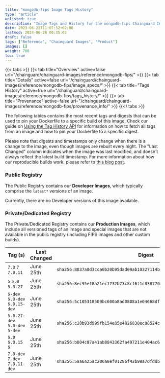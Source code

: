 ```yaml
---
title: "mongodb-fips Image Tags History"
type: "article"
unlisted: true
description: "Image Tags and History for the mongodb-fips Chainguard Image"
date: 2023-06-22T11:07:52+02:00
lastmod: 2024-06-26 00:35:03
draft: false
tags: ["Reference", "Chainguard Images", "Product"]
images: []
weight: 700
toc: true
---
```


{{< tabs >}}
{{< tab title="Overview" active=false url="/chainguard/chainguard-images/reference/mongodb-fips/" >}}
{{< tab title="Details" active=false url="/chainguard/chainguard-images/reference/mongodb-fips/image_specs/" >}}
{{< tab title="Tags History" active=true url="/chainguard/chainguard-images/reference/mongodb-fips/tags_history/" >}}
{{< tab title="Provenance" active=false url="/chainguard/chainguard-images/reference/mongodb-fips/provenance_info/" >}}
{{</ tabs >}}

The following tables contains the most recent tags and digests that can be used to pin your Dockerfile to a specific build of this image. Check our guide on [Using the Tag History API](/chainguard/chainguard-images/using-the-tag-history-api/) for information on how to fetch all tags from an image and how to pin your Dockerfile to a specific digest.

Please note that digests and timestamps only change when there is a change to the image, even though images are rebuilt every night. The "Last Changed" column indicates when the image was last modified, and doesn't always reflect the latest build timestamp. For more information about how our reproducible builds work, please refer to [this blog post](https://www.chainguard.dev/unchained/reproducing-chainguards-reproducible-image-builds).

### Public Registry
The Public Registry contains our **Developer Images**, which typically comprise the `latest*` versions of an image.

Currently, there are no Developer versions of this image available.

### Private/Dedicated Registry
The Private/Dedicated Registry contains our **Production Images**, which include all versioned tags of an image and special images that are not available in the public registry (including FIPS images and other custom builds).

| Tag (s)                         | Last Changed | Digest                                                                    |
|---------------------------------|--------------|---------------------------------------------------------------------------|
|  `7.0` `7` `7.0.11`             | June 25th    | `sha256:8837a8d3cca0b20b95dad09ab10327114bbf89ee550561db2dbeeae8c4dc2a81` |
|  `5` `5.0` `5.0.27`             | June 25th    | `sha256:8ec95e18a21ec1732b73c8cf6f1c838770cd4acc09b2fb567d1d67caf63329d9` |
|  `6-dev` `6.0-dev` `6.0.15-dev` | June 25th    | `sha256:5c105318509bc600a8ad0808a1e04668df959b6ca5d8b8edf50b2eb9eda1a1b6` |
|  `5.0.27-dev` `5.0-dev` `5-dev` | June 25th    | `sha256:c28b93d999fb154e85e4826830ec88524cdbbdb97f384ece31c7fb271445300b` |
|  `6.0` `6.0.15` `6`             | June 25th    | `sha256:b804c87a41ab8843362fa497211e404ac6e10c2248d22e1aff16a11892bc576a` |
|  `7.0-dev` `7-dev` `7.0.11-dev` | June 25th    | `sha256:5aa6a25ac206a0ef01286f43b90a7dfddbb50bd432f75c1f6ac82ed33027655f` |

